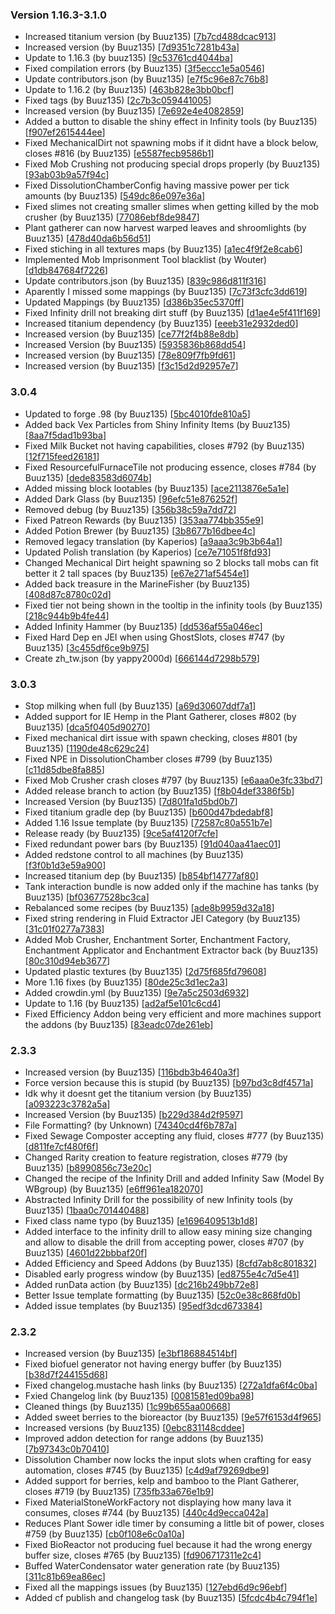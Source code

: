 ### Version 1.16.3-3.1.0
- Increased titanium version (by Buuz135) [[7b7cd488dcac913](https://github.com/InnovativeOnlineIndustries/Titanium/commit/7b7cd488dcac913ec398b7edf17e27bbeb933e79)]
- Increased version (by Buuz135) [[7d9351c7281b43a](https://github.com/InnovativeOnlineIndustries/Titanium/commit/7d9351c7281b43ac219639c322d7ee3fe3f72dee)]
- Update to 1.16.3 (by buuz135) [[9c53761cd4044ba](https://github.com/InnovativeOnlineIndustries/Titanium/commit/9c53761cd4044ba0afeb55fa55780aa348ed58d2)]
- Fixed compilation errors (by Buuz135) [[3f5eccc1e5a0546](https://github.com/InnovativeOnlineIndustries/Titanium/commit/3f5eccc1e5a0546c00b548514a5c1f71cd071116)]
- Update contributors.json (by Buuz135) [[e7f5c96e87c76b8](https://github.com/InnovativeOnlineIndustries/Titanium/commit/e7f5c96e87c76b8b1ec2262349421f9170a8e279)]
- Update to 1.16.2 (by Buuz135) [[463b828e3bb0bcf](https://github.com/InnovativeOnlineIndustries/Titanium/commit/463b828e3bb0bcff3cbef1ac6792ceb08bded9d0)]
- Fixed tags (by Buuz135) [[2c7b3c059441005](https://github.com/InnovativeOnlineIndustries/Titanium/commit/2c7b3c059441005e1f7eb2134329d9ac9368d412)]
- Increased version (by Buuz135) [[7e692e4e4082859](https://github.com/InnovativeOnlineIndustries/Titanium/commit/7e692e4e40828593b6e6d84b4dca8315dc07bf8b)]
- Added a button to disable the shiny effect in Infinity tools (by Buuz135) [[f907ef2615444ee](https://github.com/InnovativeOnlineIndustries/Titanium/commit/f907ef2615444eee6f70f5270a48160ad49a97d1)]
- Fixed MechanicalDirt not spawning mobs if it didnt have a block below, closes #816 (by Buuz135) [[e5587fecb9586b1](https://github.com/InnovativeOnlineIndustries/Titanium/commit/e5587fecb9586b1e9a18e7fe9f0dc70509471fff)]
- Fixed Mob Crushing not producing special drops properly (by Buuz135) [[93ab03b9a57f94c](https://github.com/InnovativeOnlineIndustries/Titanium/commit/93ab03b9a57f94c745dfbba5386e07aeecc5616f)]
- Fixed DissolutionChamberConfig having massive power per tick amounts (by Buuz135) [[549dc86e097e36a](https://github.com/InnovativeOnlineIndustries/Titanium/commit/549dc86e097e36ae10d5382c0c00b9e90e1bc78f)]
- Fixed slimes not creating smaller slimes when getting killed by the mob crusher (by Buuz135) [[77086ebf8de9847](https://github.com/InnovativeOnlineIndustries/Titanium/commit/77086ebf8de98470ab5bbcd6f85aa9f7b00202fe)]
- Plant gatherer can now harvest warped leaves and shroomlights (by Buuz135) [[478d40da6b56d51](https://github.com/InnovativeOnlineIndustries/Titanium/commit/478d40da6b56d518b1f426f7a1dd709d36f954e1)]
- Fixed stiching in all textures maps (by Buuz135) [[a1ec4f9f2e8cab6](https://github.com/InnovativeOnlineIndustries/Titanium/commit/a1ec4f9f2e8cab6ef6a30b3ec65f3c4ee0d1ca18)]
- Implemented Mob Imprisonment Tool blacklist (by Wouter) [[d1db847684f7226](https://github.com/InnovativeOnlineIndustries/Titanium/commit/d1db847684f7226593312af09ac8e0f5c92380c1)]
- Update contributors.json (by Buuz135) [[839c986d811f316](https://github.com/InnovativeOnlineIndustries/Titanium/commit/839c986d811f3161a85896a738b259cc254d248c)]
- Aparently I missed some mappings (by Buuz135) [[7c73f3cfc3dd619](https://github.com/InnovativeOnlineIndustries/Titanium/commit/7c73f3cfc3dd619e73dfe6410df1b53030c6694e)]
- Updated Mappings (by Buuz135) [[d386b35ec5370ff](https://github.com/InnovativeOnlineIndustries/Titanium/commit/d386b35ec5370ff4b0a939de9a74435b377bdbec)]
- Fixed Infinity drill not breaking dirt stuff (by Buuz135) [[d1ae4e5f411f169](https://github.com/InnovativeOnlineIndustries/Titanium/commit/d1ae4e5f411f169733bdd063041b2c59f322cf97)]
- Increased titanium dependency (by Buuz135) [[eeeb31e2932ded0](https://github.com/InnovativeOnlineIndustries/Titanium/commit/eeeb31e2932ded0565ea27fb7b58fb979d9f10a9)]
- Increased version (by Buuz135) [[ce77f2f4b88e8db](https://github.com/InnovativeOnlineIndustries/Titanium/commit/ce77f2f4b88e8dbcfaccba597c0c3a00c988837b)]
- Increased Version (by Buuz135) [[5935836b868dd54](https://github.com/InnovativeOnlineIndustries/Titanium/commit/5935836b868dd54b546f60acd31bf7a270d062c3)]
- Increased version (by Buuz135) [[78e809f7fb9fd61](https://github.com/InnovativeOnlineIndustries/Titanium/commit/78e809f7fb9fd6122e0d39b302a958e9b145e1ff)]
- Increased version (by Buuz135) [[f3c15d2d92957e7](https://github.com/InnovativeOnlineIndustries/Titanium/commit/f3c15d2d92957e7b23faca4f5c524c0269ab7f29)]
### 3.0.4
- Updated to forge .98 (by Buuz135) [[5bc4010fde810a5](https://github.com/InnovativeOnlineIndustries/Titanium/commit/5bc4010fde810a56b1cecf92099143ec32c7e830)]
- Added back Vex Particles from Shiny Infinity Items (by Buuz135) [[8aa7f5dad1b93ba](https://github.com/InnovativeOnlineIndustries/Titanium/commit/8aa7f5dad1b93ba25644051c2d4b67d7fc0668a0)]
- Fixed Milk Bucket not having capabilities, closes #792 (by Buuz135) [[12f715feed26181](https://github.com/InnovativeOnlineIndustries/Titanium/commit/12f715feed26181551308ba6b60be6dc09fe1c46)]
- Fixed ResourcefulFurnaceTile not producing essence, closes #784 (by Buuz135) [[dede83583d6074b](https://github.com/InnovativeOnlineIndustries/Titanium/commit/dede83583d6074be3296713efe5c41b0454d2fe8)]
- Added missing block lootables (by Buuz135) [[ace2113876e5a1e](https://github.com/InnovativeOnlineIndustries/Titanium/commit/ace2113876e5a1ef6d3c3e5a4781b564a4af84e0)]
- Added Dark Glass (by Buuz135) [[96efc51e876252f](https://github.com/InnovativeOnlineIndustries/Titanium/commit/96efc51e876252f1a25fe380df9cb25be9600c45)]
- Removed debug (by Buuz135) [[356b38c59a7dd72](https://github.com/InnovativeOnlineIndustries/Titanium/commit/356b38c59a7dd72d971c1e7fae4cdd4da5c71b4a)]
- Fixed Patreon Rewards (by Buuz135) [[353aa774bb355e9](https://github.com/InnovativeOnlineIndustries/Titanium/commit/353aa774bb355e9bd088d1214b352826d4c6c407)]
- Added Potion Brewer (by Buuz135) [[3b8677b16dbee4c](https://github.com/InnovativeOnlineIndustries/Titanium/commit/3b8677b16dbee4c83a91ee86d2449c63cc48445c)]
- Removed legacy translation (by Kaperios) [[a9aaa3c9b3b64a1](https://github.com/InnovativeOnlineIndustries/Titanium/commit/a9aaa3c9b3b64a13d992f3cedf41c36b1cae8120)]
- Updated Polish translation (by Kaperios) [[ce7e71051f8fd93](https://github.com/InnovativeOnlineIndustries/Titanium/commit/ce7e71051f8fd9389729579f67082695fd29cd27)]
- Changed Mechanical Dirt height spawning so 2 blocks tall mobs can fit better it 2 tall spaces (by Buuz135) [[e67e271af5454e1](https://github.com/InnovativeOnlineIndustries/Titanium/commit/e67e271af5454e1ff9efa2e00e264ccee7fb5763)]
- Added back treasure in the MarineFisher (by Buuz135) [[408d87c8780c02d](https://github.com/InnovativeOnlineIndustries/Titanium/commit/408d87c8780c02d65e730c3d89edf63aea7ad52b)]
- Fixed tier not being shown in the tooltip in the infinity tools (by Buuz135) [[218c944b9b4fe44](https://github.com/InnovativeOnlineIndustries/Titanium/commit/218c944b9b4fe44e7b433ec575701cb5a667ca08)]
- Added Infinity Hammer (by Buuz135) [[dd536af55a046ec](https://github.com/InnovativeOnlineIndustries/Titanium/commit/dd536af55a046ec5989568fac1941480ec849bfd)]
- Fixed Hard Dep en JEI when using GhostSlots, closes #747 (by Buuz135) [[3c455df6ce9b975](https://github.com/InnovativeOnlineIndustries/Titanium/commit/3c455df6ce9b9752bcede8d93ede2e3768ef5e2f)]
- Create zh_tw.json (by yappy2000d) [[666144d7298b579](https://github.com/InnovativeOnlineIndustries/Titanium/commit/666144d7298b5795d2249ff2024c912a809ed74c)]
### 3.0.3
- Stop milking when full (by Buuz135) [[a69d30607ddf7a1](https://github.com/InnovativeOnlineIndustries/Titanium/commit/a69d30607ddf7a11951364a39b4d008bfc732572)]
- Added support for IE Hemp in the Plant Gatherer, closes #802 (by Buuz135) [[dca5f0405d90270](https://github.com/InnovativeOnlineIndustries/Titanium/commit/dca5f0405d90270fa2320be652f841412b7fbf6e)]
- Fixed mechanical dirt issue with spawn checking, closes #801 (by Buuz135) [[1190de48c629c24](https://github.com/InnovativeOnlineIndustries/Titanium/commit/1190de48c629c2475f79a23ce12b7758dde92137)]
- Fixed NPE in DissolutionChamber closes #799 (by Buuz135) [[c11d85dbe8fa885](https://github.com/InnovativeOnlineIndustries/Titanium/commit/c11d85dbe8fa8851220d35d829c654d0a600a633)]
- Fixed Mob Crusher crash closes #797 (by Buuz135) [[e6aaa0e3fc33bd7](https://github.com/InnovativeOnlineIndustries/Titanium/commit/e6aaa0e3fc33bd72f8c48dc026a12e22efc545be)]
- Added release branch to action (by Buuz135) [[f8b04def3386f5b](https://github.com/InnovativeOnlineIndustries/Titanium/commit/f8b04def3386f5bb5713d39073666630289d7ff1)]
- Increased Version (by Buuz135) [[7d801fa1d5bd0b7](https://github.com/InnovativeOnlineIndustries/Titanium/commit/7d801fa1d5bd0b7ebb4a517a8c62d86f82456ee9)]
- Fixed titanium gradle dep (by Buuz135) [[b600d47bdedabf8](https://github.com/InnovativeOnlineIndustries/Titanium/commit/b600d47bdedabf802c421d7dea2cd923a221f7a5)]
- Added 1.16 Issue template (by Buuz135) [[72587c80a551b7e](https://github.com/InnovativeOnlineIndustries/Titanium/commit/72587c80a551b7e6d2475b48ab08240628c67f03)]
- Release ready (by Buuz135) [[9ce5af4120f7cfe](https://github.com/InnovativeOnlineIndustries/Titanium/commit/9ce5af4120f7cfec2f0c9876e32b36ecca7c4bd7)]
- Fixed redundant power bars (by Buuz135) [[91d040aa41aec01](https://github.com/InnovativeOnlineIndustries/Titanium/commit/91d040aa41aec0158b860a488a907e1fb58b79fd)]
- Added redstone control to all machines (by Buuz135) [[f3f0b1d3e59a900](https://github.com/InnovativeOnlineIndustries/Titanium/commit/f3f0b1d3e59a900077a588a51ddeae758a514570)]
- Increased titanium dep (by Buuz135) [[b854bf14777af80](https://github.com/InnovativeOnlineIndustries/Titanium/commit/b854bf14777af80cb23bbe48f2351e361cf79bbc)]
- Tank interaction bundle is now added only if the machine has tanks (by Buuz135) [[bf03677528bc3ca](https://github.com/InnovativeOnlineIndustries/Titanium/commit/bf03677528bc3ca810445516e7787d74c646c5bd)]
- Rebalanced some recipes (by Buuz135) [[ade8b9959d32a18](https://github.com/InnovativeOnlineIndustries/Titanium/commit/ade8b9959d32a18e733a72893d25c71f78b56cc0)]
- Fixed string rendering in Fluid Extractor JEI Category (by Buuz135) [[31c01f0277a7383](https://github.com/InnovativeOnlineIndustries/Titanium/commit/31c01f0277a7383d404ac97bf6d21f9f060b1b76)]
- Added Mob Crusher, Enchantment Sorter, Enchantment Factory, Enchantment Applicator and Enchantment Extractor back (by Buuz135) [[80c310d94eb3677](https://github.com/InnovativeOnlineIndustries/Titanium/commit/80c310d94eb367709bcec89dce2ba227297b0d2f)]
- Updated plastic textures (by Buuz135) [[2d75f685fd79608](https://github.com/InnovativeOnlineIndustries/Titanium/commit/2d75f685fd79608921535d65fa2b1b66ed05212f)]
- More 1.16 fixes (by Buuz135) [[80de25c3d1ec2a3](https://github.com/InnovativeOnlineIndustries/Titanium/commit/80de25c3d1ec2a35343305cfb98082b015d3a7ea)]
- Added crowdin.yml (by Buuz135) [[9e7a5c2503d6932](https://github.com/InnovativeOnlineIndustries/Titanium/commit/9e7a5c2503d6932fb1ef49c38d36c62353e342fe)]
- Update to 1.16 (by Buuz135) [[ad2af5e101c6cd4](https://github.com/InnovativeOnlineIndustries/Titanium/commit/ad2af5e101c6cd46a805885fe7953c4b4febb3ae)]
- Fixed Efficiency Addon being very efficient and more machines support the addons (by Buuz135) [[83eadc07de261eb](https://github.com/InnovativeOnlineIndustries/Titanium/commit/83eadc07de261eb94477708919d75ac565bc9c17)]
### 2.3.3
- Increased version (by Buuz135) [[116bdb3b4640a3f](https://github.com/InnovativeOnlineIndustries/Titanium/commit/116bdb3b4640a3f4c9d1dac1369a8d6813cc4b0f)]
- Force version because this is stupid (by Buuz135) [[b97bd3c8df4571a](https://github.com/InnovativeOnlineIndustries/Titanium/commit/b97bd3c8df4571afe0608e4accf93e6108026338)]
- Idk why it doesnt get the titanium version (by Buuz135) [[a093223c3782a5a](https://github.com/InnovativeOnlineIndustries/Titanium/commit/a093223c3782a5ae0e0c95794306cf6ead086fbc)]
- Increased Version (by Buuz135) [[b229d384d2f9597](https://github.com/InnovativeOnlineIndustries/Titanium/commit/b229d384d2f95970440bcc7921e5da5e9be86086)]
- File Formatting? (by Unknown) [[74340cd4f6b787a](https://github.com/InnovativeOnlineIndustries/Titanium/commit/74340cd4f6b787abaf83fca77922aa923be35de4)]
- Fixed Sewage Composter accepting any fluid, closes #777 (by Buuz135) [[d811fe7cf480f6f](https://github.com/InnovativeOnlineIndustries/Titanium/commit/d811fe7cf480f6f66a99a4bd00f6eeddc80f08df)]
- Changed Rarity creation to feature registration, closes #779 (by Buuz135) [[b8990856c73e20c](https://github.com/InnovativeOnlineIndustries/Titanium/commit/b8990856c73e20c1fb608e13056c063ac4eb96ed)]
- Changed the recipe of the Infinity Drill and added Infinity Saw (Model By WBgroup) (by Buuz135) [[e6ff961ea182070](https://github.com/InnovativeOnlineIndustries/Titanium/commit/e6ff961ea1820706d9193d1055035e0bbc040d6c)]
- Abstracted Infinity Drill for the possibility of new Infinity tools (by Buuz135) [[1baa0c701440488](https://github.com/InnovativeOnlineIndustries/Titanium/commit/1baa0c7014404885868670dd0ce14d1b9c4ab0ca)]
- Fixed class name typo (by Buuz135) [[e1696409513b1d8](https://github.com/InnovativeOnlineIndustries/Titanium/commit/e1696409513b1d8319fd18d35e361224a2d39c62)]
- Added interface to the infinity drill to allow easy mining size changing and allow to disable the drill from accepting power, closes #707 (by Buuz135) [[4601d22bbbaf20f](https://github.com/InnovativeOnlineIndustries/Titanium/commit/4601d22bbbaf20f948a22d9f0583e3b4e859a0cb)]
- Added Efficiency and Speed Addons (by Buuz135) [[8cfd7ab8c801832](https://github.com/InnovativeOnlineIndustries/Titanium/commit/8cfd7ab8c801832ca3a11c2de5f1a39c97375d4d)]
- Disabled early progress window (by Buuz135) [[ed8755e4c7d5e41](https://github.com/InnovativeOnlineIndustries/Titanium/commit/ed8755e4c7d5e41421b6a88a8e58a86e69fd03af)]
- Added runData action (by Buuz135) [[dc216b249bb72e8](https://github.com/InnovativeOnlineIndustries/Titanium/commit/dc216b249bb72e8ae36c41d181122a5b83652892)]
- Better Issue template formatting (by Buuz135) [[52c0e38c868fd0b](https://github.com/InnovativeOnlineIndustries/Titanium/commit/52c0e38c868fd0bb6ae10b56c2232b39ebc87e08)]
- Added issue templates (by Buuz135) [[95edf3dcd673384](https://github.com/InnovativeOnlineIndustries/Titanium/commit/95edf3dcd67338425865fd833b4c26c71f1f9755)]
### 2.3.2
- Increased version (by Buuz135) [[e3bf186884514bf](https://github.com/InnovativeOnlineIndustries/Titanium/commit/e3bf186884514bf7ecdd23fd58e39767b8310ef4)]
- Fixed biofuel generator not having energy buffer (by Buuz135) [[b38d7f244155d68](https://github.com/InnovativeOnlineIndustries/Titanium/commit/b38d7f244155d686c220b9f19a74482089950833)]
- Fixed changelog.mustache hash links (by Buuz135) [[272a1dfa6f4c0ba](https://github.com/InnovativeOnlineIndustries/Titanium/commit/272a1dfa6f4c0ba5170e68f1d25ee6cb0c0e3cfa)]
- Fxied Changelog link (by Buuz135) [[0081581ed09ba98](https://github.com/InnovativeOnlineIndustries/Titanium/commit/0081581ed09ba98ad88fb8382b0d8898b57e5a8d)]
- Cleaned things (by Buuz135) [[1c99b655aa00668](https://github.com/InnovativeOnlineIndustries/Titanium/commit/1c99b655aa00668f1a0b4167648b9ff4e0d44e69)]
- Added sweet berries to the bioreactor (by Buuz135) [[9e57f6153d4f965](https://github.com/InnovativeOnlineIndustries/Titanium/commit/9e57f6153d4f9651371fad97e984a5c516a0f9b5)]
- Increased versions (by Buuz135) [[0ebc831148cddee](https://github.com/InnovativeOnlineIndustries/Titanium/commit/0ebc831148cddeeaf810610df1da117eb06a0e64)]
- Improved addon detection for range addons (by Buuz135) [[7b97343c0b70410](https://github.com/InnovativeOnlineIndustries/Titanium/commit/7b97343c0b70410e7f138aa042b365bbe60b3e53)]
- Dissolution Chamber now locks the input slots when crafting for easy automation, closes #745 (by Buuz135) [[c4d9af79269dbe9](https://github.com/InnovativeOnlineIndustries/Titanium/commit/c4d9af79269dbe94572939ca2ccf564c224a07d3)]
- Added support for berries, kelp and bamboo to the Plant Gatherer, closes #719 (by Buuz135) [[735fb33a676e1b9](https://github.com/InnovativeOnlineIndustries/Titanium/commit/735fb33a676e1b9b135e4ff83ddf5819825ca503)]
- Fixed MaterialStoneWorkFactory not displaying how many lava it consumes, closes #744 (by Buuz135) [[440c4d9ecca042a](https://github.com/InnovativeOnlineIndustries/Titanium/commit/440c4d9ecca042ad3c90e959bdb9815181f37c52)]
- Reduces Plant Sower idle timer by consuming a little bit of power, closes #759 (by Buuz135) [[cb0f108e6c0a10a](https://github.com/InnovativeOnlineIndustries/Titanium/commit/cb0f108e6c0a10afd65f54dfa00d9209a21d8e40)]
- Fixed BioReactor not producing fuel because it had the wrong energy buffer size, closes #765 (by Buuz135) [[fd906717311e2c4](https://github.com/InnovativeOnlineIndustries/Titanium/commit/fd906717311e2c4ced7e690f32f68c2f4417d2fc)]
- Buffed WaterCondensator water generation rate (by Buuz135) [[311c81b69ea86ec](https://github.com/InnovativeOnlineIndustries/Titanium/commit/311c81b69ea86ecd5c4d35e8c0f2904e39da9553)]
- Fixed all the mappings issues (by Buuz135) [[127ebd6d9c96ebf](https://github.com/InnovativeOnlineIndustries/Titanium/commit/127ebd6d9c96ebf2ae31d3a5ad084e11caf16244)]
- Added cf publish and changelog task (by Buuz135) [[5fcdc4b4c794f1e](https://github.com/InnovativeOnlineIndustries/Titanium/commit/5fcdc4b4c794f1efe020dd97f398d1f676178d19)]
